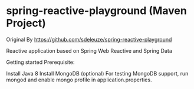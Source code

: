 # spring-reactive-playground (Maven Project)

Original By https://github.com/sdeleuze/spring-reactive-playground 

Reactive application based on Spring Web Reactive and Spring Data

Getting started
Prerequisite:

Install Java 8
Install MongoDB (optional)
For testing MongoDB support, run mongod and enable mongo profile in application.properties.
